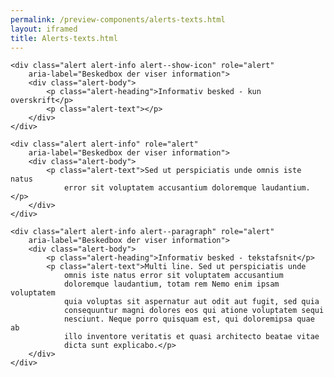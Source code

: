 ```yaml
--- 
permalink: /preview-components/alerts-texts.html
layout: iframed 
title: Alerts-texts.html
---
```

<div class="container">

    <div class="alert alert-info alert--show-icon" role="alert"
        aria-label="Beskedbox der viser information">
        <div class="alert-body">
            <p class="alert-heading">Informativ besked - kun overskrift</p>
            <p class="alert-text"></p>
        </div>
    </div>

    <div class="alert alert-info" role="alert"
        aria-label="Beskedbox der viser information">
        <div class="alert-body">
            <p class="alert-text">Sed ut perspiciatis unde omnis iste natus
                error sit voluptatem accusantium doloremque laudantium.</p>
        </div>
    </div>

    <div class="alert alert-info alert--paragraph" role="alert"
        aria-label="Beskedbox der viser information">
        <div class="alert-body">
            <p class="alert-heading">Informativ besked - tekstafsnit</p>
            <p class="alert-text">Multi line. Sed ut perspiciatis unde
                omnis iste natus error sit voluptatem accusantium
                doloremque laudantium, totam rem Nemo enim ipsam voluptatem
                quia voluptas sit aspernatur aut odit aut fugit, sed quia
                consequuntur magni dolores eos qui atione voluptatem sequi
                nesciunt. Neque porro quisquam est, qui doloremipsa quae ab
                illo inventore veritatis et quasi architecto beatae vitae
                dicta sunt explicabo.</p>
        </div>
    </div>

</div>